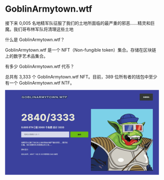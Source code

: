 # GoblinArmytown.wtf

接下来 0,005 名地精军队征服了我们的土地所面临的最严重的邪恶……精灵和巨魔。我们哥布林军队将清理这些土地

什么是 GoblinArmytown.wtf？

GoblinArmytown.wtf 是一个 NFT（Non-fungible token）集合。存储在区块链上的数字艺术品集合。

 有多少 GoblinArmytown.wtf 代币？

总共有 3,333 个 GoblinArmytown.wtf NFT。目前，389 位所有者的钱包中至少有一个 GoblinArmytown.wtf NTF。

![NFT](1236458970.png)
